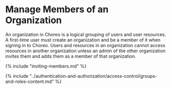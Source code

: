 # Manage Members of an Organization

An organization in Choreo is a logical grouping of users and user resources. A first-time user must create an organization and be a member of it when signing in to Choreo. Users and resources in an organization cannot access resources in another organization unless an admin of the other organization invites them and adds them as a member of that organization.

{% include "inviting-members.md" %}

{% include "../authentication-and-authorization/access-control/groups-and-roles-content.md" %}
